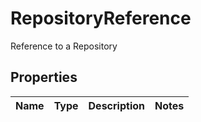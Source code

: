 

# RepositoryReference

Reference to a Repository

## Properties

Name | Type | Description | Notes
------------ | ------------- | ------------- | -------------



